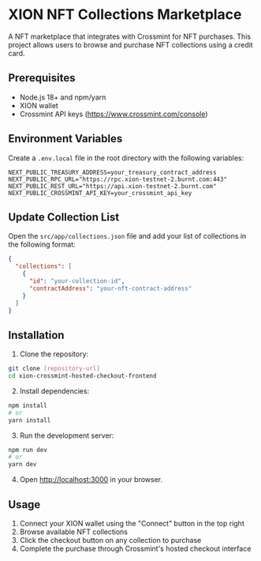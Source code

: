 # XION NFT Collections Marketplace

A NFT marketplace that integrates with Crossmint for NFT purchases. This project allows users to browse and purchase NFT collections using a credit card.

## Prerequisites

- Node.js 18+ and npm/yarn
- XION wallet
- Crossmint API keys (https://www.crossmint.com/console)

## Environment Variables

Create a `.env.local` file in the root directory with the following variables:

```env
NEXT_PUBLIC_TREASURY_ADDRESS=your_treasury_contract_address
NEXT_PUBLIC_RPC_URL="https://rpc.xion-testnet-2.burnt.com:443"
NEXT_PUBLIC_REST_URL="https://api.xion-testnet-2.burnt.com"
NEXT_PUBLIC_CROSSMINT_API_KEY=your_crossmint_api_key
```

## Update Collection List

Open the `src/app/collections.json` file and add your list of collections in the following format:

```json
{
  "collections": [
    {
      "id": "your-collection-id",
      "contractAddress": "your-nft-contract-address"
    }
  ]
} 
```

## Installation

1. Clone the repository:
```bash
git clone [repository-url]
cd xion-crossmint-hosted-checkout-frontend
```

2. Install dependencies:
```bash
npm install
# or
yarn install
```

3. Run the development server:
```bash
npm run dev
# or
yarn dev
```

4. Open [http://localhost:3000](http://localhost:3000) in your browser.

## Usage

1. Connect your XION wallet using the "Connect" button in the top right
2. Browse available NFT collections
3. Click the checkout button on any collection to purchase
4. Complete the purchase through Crossmint's hosted checkout interface
